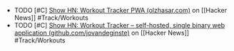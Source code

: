 - TODO [#C] [Show HN: Workout Tracker PWA (olzhasar.com)](https://news.ycombinator.com/item?id=39605923) on [[Hacker News]] #Track/Workouts
- TODO [#C] [Show HN: Workout Tracker – self-hosted, single binary web application (github.com/jovandeginste)](https://news.ycombinator.com/item?id=39549194) on [[Hacker News]] #Track/Workouts